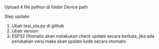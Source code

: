 Upload 4 file python di folder Device path

Step update:
1. Ubah test_ota.py di github
2. Ubah version
3. ESP32 Otomatis akan melakukan check update secara berkala, jika ada perubahan versi maka akan update kode secara otomatis
